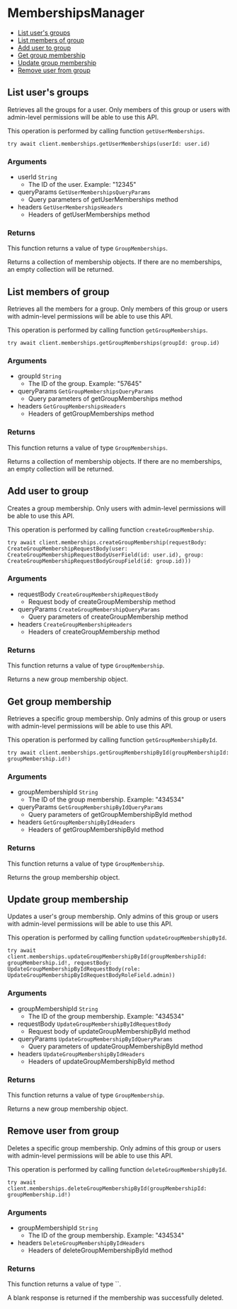 # MembershipsManager


- [List user's groups](#list-users-groups)
- [List members of group](#list-members-of-group)
- [Add user to group](#add-user-to-group)
- [Get group membership](#get-group-membership)
- [Update group membership](#update-group-membership)
- [Remove user from group](#remove-user-from-group)

## List user's groups

Retrieves all the groups for a user. Only members of this
group or users with admin-level permissions will be able to
use this API.

This operation is performed by calling function `getUserMemberships`.



```
try await client.memberships.getUserMemberships(userId: user.id)
```

### Arguments

- userId `String`
  - The ID of the user. Example: "12345"
- queryParams `GetUserMembershipsQueryParams`
  - Query parameters of getUserMemberships method
- headers `GetUserMembershipsHeaders`
  - Headers of getUserMemberships method


### Returns

This function returns a value of type `GroupMemberships`.

Returns a collection of membership objects. If there are no
memberships, an empty collection will be returned.


## List members of group

Retrieves all the members for a group. Only members of this
group or users with admin-level permissions will be able to
use this API.

This operation is performed by calling function `getGroupMemberships`.



```
try await client.memberships.getGroupMemberships(groupId: group.id)
```

### Arguments

- groupId `String`
  - The ID of the group. Example: "57645"
- queryParams `GetGroupMembershipsQueryParams`
  - Query parameters of getGroupMemberships method
- headers `GetGroupMembershipsHeaders`
  - Headers of getGroupMemberships method


### Returns

This function returns a value of type `GroupMemberships`.

Returns a collection of membership objects. If there are no
memberships, an empty collection will be returned.


## Add user to group

Creates a group membership. Only users with
admin-level permissions will be able to use this API.

This operation is performed by calling function `createGroupMembership`.



```
try await client.memberships.createGroupMembership(requestBody: CreateGroupMembershipRequestBody(user: CreateGroupMembershipRequestBodyUserField(id: user.id), group: CreateGroupMembershipRequestBodyGroupField(id: group.id)))
```

### Arguments

- requestBody `CreateGroupMembershipRequestBody`
  - Request body of createGroupMembership method
- queryParams `CreateGroupMembershipQueryParams`
  - Query parameters of createGroupMembership method
- headers `CreateGroupMembershipHeaders`
  - Headers of createGroupMembership method


### Returns

This function returns a value of type `GroupMembership`.

Returns a new group membership object.


## Get group membership

Retrieves a specific group membership. Only admins of this
group or users with admin-level permissions will be able to
use this API.

This operation is performed by calling function `getGroupMembershipById`.



```
try await client.memberships.getGroupMembershipById(groupMembershipId: groupMembership.id!)
```

### Arguments

- groupMembershipId `String`
  - The ID of the group membership. Example: "434534"
- queryParams `GetGroupMembershipByIdQueryParams`
  - Query parameters of getGroupMembershipById method
- headers `GetGroupMembershipByIdHeaders`
  - Headers of getGroupMembershipById method


### Returns

This function returns a value of type `GroupMembership`.

Returns the group membership object.


## Update group membership

Updates a user's group membership. Only admins of this
group or users with admin-level permissions will be able to
use this API.

This operation is performed by calling function `updateGroupMembershipById`.



```
try await client.memberships.updateGroupMembershipById(groupMembershipId: groupMembership.id!, requestBody: UpdateGroupMembershipByIdRequestBody(role: UpdateGroupMembershipByIdRequestBodyRoleField.admin))
```

### Arguments

- groupMembershipId `String`
  - The ID of the group membership. Example: "434534"
- requestBody `UpdateGroupMembershipByIdRequestBody`
  - Request body of updateGroupMembershipById method
- queryParams `UpdateGroupMembershipByIdQueryParams`
  - Query parameters of updateGroupMembershipById method
- headers `UpdateGroupMembershipByIdHeaders`
  - Headers of updateGroupMembershipById method


### Returns

This function returns a value of type `GroupMembership`.

Returns a new group membership object.


## Remove user from group

Deletes a specific group membership. Only admins of this
group or users with admin-level permissions will be able to
use this API.

This operation is performed by calling function `deleteGroupMembershipById`.



```
try await client.memberships.deleteGroupMembershipById(groupMembershipId: groupMembership.id!)
```

### Arguments

- groupMembershipId `String`
  - The ID of the group membership. Example: "434534"
- headers `DeleteGroupMembershipByIdHeaders`
  - Headers of deleteGroupMembershipById method


### Returns

This function returns a value of type ``.

A blank response is returned if the membership was
successfully deleted.


